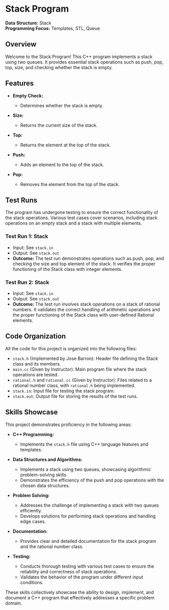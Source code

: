 # Stack Program

**Data Structure:** Stack <BR>
**Programming Focus:** Templates, STL, Queue

## Overview

Welcome to the Stack Program! This C++ program implements a stack using two queues. It provides essential stack operations such as push, pop, top, size, and checking whether the stack is empty.

## Features

- **Empty Check:**
  - Determines whether the stack is empty.

- **Size:**
  - Returns the current size of the stack.

- **Top:**
  - Returns the element at the top of the stack.

- **Push:**
  - Adds an element to the top of the stack.

- **Pop:**
  - Removes the element from the top of the stack.

## Test Runs

The program has undergone testing to ensure the correct functionality of the stack operations. Various test cases cover scenarios, including stack operations on an empty stack and a stack with multiple elements.

### Test Run 1: Stack<int>

- Input: See `stack.in`
- Output: See `stack.out`
- **Outcome:** The test run demonstrates operations such as push, pop, and checking the size and top element of the stack. It verifies the proper functioning of the Stack class with integer elements.

### Test Run 2: Stack<Rational>

- Input: See `stack.in`
- Output: See `stack.out`
- **Outcome:** The test run involves stack operations on a stack of rational numbers. It validates the correct handling of arithmetic operations and the proper functioning of the Stack class with user-defined Rational elements.

## Code Organization

All the code for this project is organized into the following files:

- `stack.h` (Implemented by Jose Barron): Header file defining the Stack class and its members.
- `main.cc` (Given by Instructor): Main program file where the stack operations are tested.
- `rational.h` and `rational.cc` (Given by Instructor): Files related to a rational number class, with `rational.h` being implemented.
- `stack.in`: Input file for testing the stack program.
- `stack.out`: Output file for storing the results of the test runs.

## Skills Showcase

This project demonstrates proficiency in the following areas:

- **C++ Programming:**
  - Implements the `stack.h` file using C++ language features and templates.

- **Data Structures and Algorithms:**
  - Implements a stack using two queues, showcasing algorithmic problem-solving skills.
  - Demonstrates the efficiency of the push and pop operations with the chosen data structures.

- **Problem Solving:**
  - Addresses the challenge of implementing a stack with two queues efficiently.
  - Develops solutions for performing stack operations and handling edge cases.

- **Documentation:**
  - Provides clear and detailed documentation for the stack program and the rational number class.

- **Testing:**
  - Conducts thorough testing with various test cases to ensure the reliability and correctness of stack operations.
  - Validates the behavior of the program under different input conditions.

These skills collectively showcase the ability to design, implement, and document a C++ program that effectively addresses a specific problem domain.

